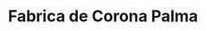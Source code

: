---
title: "Fabrica de Corona Palma"
url: /palma-soriano/fabrica-de-corona-palma/
shop: floristería
---